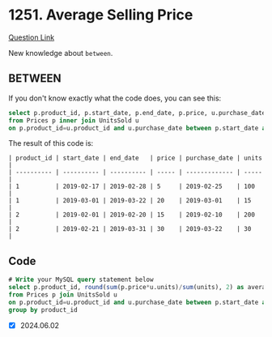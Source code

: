 # 1251. Average Selling Price
[Question Link](https://leetcode.com/problems/average-selling-price/)


New knowledge about `between`.


## BETWEEN
If you don't know exactly what the code does, you can see this:
```sql
select p.product_id, p.start_date, p.end_date, p.price, u.purchase_date, u.units
from Prices p inner join UnitsSold u
on p.product_id=u.product_id and u.purchase_date between p.start_date and p.end_date
```
The result of this code is:
```
| product_id | start_date | end_date   | price | purchase_date | units |
| ---------- | ---------- | ---------- | ----- | ------------- | ----- |
| 1          | 2019-02-17 | 2019-02-28 | 5     | 2019-02-25    | 100   |
| 1          | 2019-03-01 | 2019-03-22 | 20    | 2019-03-01    | 15    |
| 2          | 2019-02-01 | 2019-02-20 | 15    | 2019-02-10    | 200   |
| 2          | 2019-02-21 | 2019-03-31 | 30    | 2019-03-22    | 30    |
```

## Code
```sql
# Write your MySQL query statement below
select p.product_id, round(sum(p.price*u.units)/sum(units), 2) as average_price
from Prices p join UnitsSold u
on p.product_id=u.product_id and u.purchase_date between p.start_date and p.end_date
group by product_id
```
- [x] 2024.06.02
